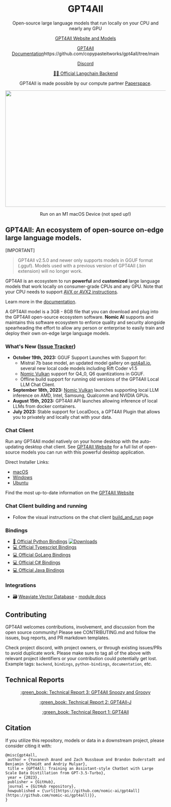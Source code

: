 <h1 align="center">GPT4All</h1>

<p align="center">Open-source large language models that run locally on your CPU and nearly any GPU</p>

<p align="center">
<a href="https://gpt4all.io">GPT4All Website and Models</a>
</p>

<p align="center">
<a href="https://docs.gpt4all.io">GPT4All Documentation</a>https://github.com/copypasteitworks/gpt4all/tree/main
</p>

<p align="center">
<a href="https://discord.gg/mGZE39AS3e">Discord</a>
</p>

<p align="center">
<a href="https://python.langchain.com/en/latest/modules/models/llms/integrations/gpt4all.html">🦜️🔗 Official Langchain Backend</a> 
</p>

<p align="center">
GPT4All is made possible by our compute partner <a href="https://www.paperspace.com/">Paperspace</a>.
</p>

<p align="center">
<img width="600" height="365" src="https://user-images.githubusercontent.com/13879686/231876409-e3de1934-93bb-4b4b-9013-b491a969ebbc.gif">
</p>
<p align="center">
Run on an M1 macOS Device (not sped up!)
</p>

## GPT4All: An ecosystem of open-source on-edge large language models.

[IMPORTANT]
> GPT4All v2.5.0 and newer only supports models in GGUF format (.gguf). Models used with a previous version of GPT4All (.bin extension) will no longer work.

GPT4All is an ecosystem to run **powerful** and **customized** large language models that work locally on consumer-grade CPUs and any GPU. Note that your CPU needs to support [AVX or AVX2 instructions](https://en.wikipedia.org/wiki/Advanced_Vector_Extensions).

Learn more in the [documentation](https://docs.gpt4all.io).

A GPT4All model is a 3GB - 8GB file that you can download and plug into the GPT4All open-source ecosystem software. **Nomic AI** supports and maintains this software ecosystem to enforce quality and security alongside spearheading the effort to allow any person or enterprise to easily train and deploy their own on-edge large language models.

### What's New ([Issue Tracker](https://github.com/orgs/nomic-ai/projects/2))
- **October 19th, 2023:** GGUF Support Launches with Support for:
    * Mistral 7b base model, an updated model gallery on [gpt4all.io](https://gpt4all.io), several new local code models including Rift Coder v1.5
    * [Nomic Vulkan](https://blog.nomic.ai/posts/gpt4all-gpu-inference-with-vulkan) support for Q4_0, Q6 quantizations in GGUF.
    * Offline build support for running old versions of the GPT4All Local LLM Chat Client.
- **September 18th, 2023:** [Nomic Vulkan](https://blog.nomic.ai/posts/gpt4all-gpu-inference-with-vulkan) launches supporting local LLM inference on AMD, Intel, Samsung, Qualcomm and NVIDIA GPUs.
- **August 15th, 2023:** GPT4All API launches allowing inference of local LLMs from docker containers.
- **July 2023:** Stable support for LocalDocs, a GPT4All Plugin that allows you to privately and locally chat with your data.

### Chat Client
Run any GPT4All model natively on your home desktop with the auto-updating desktop chat client. See <a href="https://gpt4all.io">GPT4All Website</a> for a full list of open-source models you can run with this powerful desktop application.

Direct Installer Links:

* [macOS](https://gpt4all.io/installers/gpt4all-installer-darwin.dmg)
* [Windows](https://gpt4all.io/installers/gpt4all-installer-win64.exe)
* [Ubuntu](https://gpt4all.io/installers/gpt4all-installer-linux.run)

Find the most up-to-date information on the [GPT4All Website](https://gpt4all.io/)

### Chat Client building and running

* Follow the visual instructions on the chat client [build_and_run](gpt4all-chat/build_and_run.md) page

### Bindings

* <a href="https://github.com/nomic-ai/gpt4all/tree/main/gpt4all-bindings/python/README.md">:snake: Official Python Bindings</a> [![Downloads](https://static.pepy.tech/badge/gpt4all/week)](https://pepy.tech/project/gpt4all)
* <a href="https://github.com/nomic-ai/gpt4all/tree/main/gpt4all-bindings/typescript">:computer: Official Typescript Bindings</a>
* <a href="https://github.com/nomic-ai/gpt4all/tree/main/gpt4all-bindings/golang">:computer: Official GoLang Bindings</a>
* <a href="https://github.com/nomic-ai/gpt4all/tree/main/gpt4all-bindings/csharp">:computer: Official C# Bindings</a>
* <a href="https://github.com/nomic-ai/gpt4all/tree/main/gpt4all-bindings/java">:computer: Official Java Bindings</a>

### Integrations

* 🗃️ [Weaviate Vector Database](https://github.com/weaviate/weaviate) - [module docs](https://weaviate.io/developers/weaviate/modules/retriever-vectorizer-modules/text2vec-gpt4all)

## Contributing
GPT4All welcomes contributions, involvement, and discussion from the open source community!
Please see CONTRIBUTING.md and follow the issues, bug reports, and PR markdown templates.

Check project discord, with project owners, or through existing issues/PRs to avoid duplicate work.
Please make sure to tag all of the above with relevant project identifiers or your contribution could potentially get lost.
Example tags: `backend`, `bindings`, `python-bindings`, `documentation`, etc.

## Technical Reports

<p align="center">
<a href="https://gpt4all.io/reports/GPT4All_Technical_Report_3.pdf">:green_book: Technical Report 3: GPT4All Snoozy and Groovy </a>
</p>

<p align="center">
<a href="https://static.nomic.ai/gpt4all/2023_GPT4All-J_Technical_Report_2.pdf">:green_book: Technical Report 2: GPT4All-J </a>
</p>

<p align="center">
<a href="https://s3.amazonaws.com/static.nomic.ai/gpt4all/2023_GPT4All_Technical_Report.pdf">:green_book: Technical Report 1: GPT4All</a>
</p>

## Citation

If you utilize this repository, models or data in a downstream project, please consider citing it with:
```
@misc{gpt4all,
 author = {Yuvanesh Anand and Zach Nussbaum and Brandon Duderstadt and Benjamin Schmidt and Andriy Mulyar},
 title = {GPT4All: Training an Assistant-style Chatbot with Large Scale Data Distillation from GPT-3.5-Turbo},
 year = {2023},
 publisher = {GitHub},
 journal = {GitHub repository},
 howpublished = {\url{[https://github.com/nomic-ai/gpt4all](https://github.com/nomic-ai/gpt4all)}},
}
```
